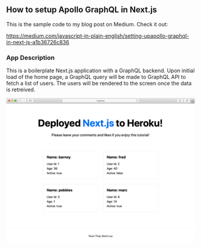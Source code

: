 ## How to setup Apollo GraphQL in Next.js
This is the sample code to my blog post on Medium. Check it out: 

https://medium.com/javascript-in-plain-english/setting-upapollo-graphql-in-next-js-a1b36726c836

### App Description
This is a boilerplate Next.js application with a GraphQL backend. Upon initial load of the home page, a GraphQL query will be made to GraphQL API to fetch a list of users. The users will be rendered to the screen once the data is retreived.

![Alt text](/public/app.png?raw=true "app")
